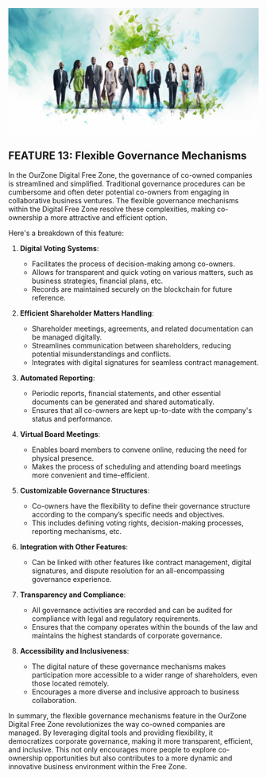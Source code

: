 
![](img/governance.png)

## FEATURE 13: Flexible Governance Mechanisms

In the OurZone Digital Free Zone, the governance of co-owned companies is streamlined and simplified. Traditional governance procedures can be cumbersome and often deter potential co-owners from engaging in collaborative business ventures. The flexible governance mechanisms within the Digital Free Zone resolve these complexities, making co-ownership a more attractive and efficient option. 

Here's a breakdown of this feature:

1. **Digital Voting Systems**:
   * Facilitates the process of decision-making among co-owners.
   * Allows for transparent and quick voting on various matters, such as business strategies, financial plans, etc.
   * Records are maintained securely on the blockchain for future reference.

2. **Efficient Shareholder Matters Handling**:
   * Shareholder meetings, agreements, and related documentation can be managed digitally.
   * Streamlines communication between shareholders, reducing potential misunderstandings and conflicts.
   * Integrates with digital signatures for seamless contract management.

3. **Automated Reporting**:
   * Periodic reports, financial statements, and other essential documents can be generated and shared automatically.
   * Ensures that all co-owners are kept up-to-date with the company's status and performance.

4. **Virtual Board Meetings**:
   * Enables board members to convene online, reducing the need for physical presence.
   * Makes the process of scheduling and attending board meetings more convenient and time-efficient.

5. **Customizable Governance Structures**:
   * Co-owners have the flexibility to define their governance structure according to the company’s specific needs and objectives.
   * This includes defining voting rights, decision-making processes, reporting mechanisms, etc.

6. **Integration with Other Features**:
   * Can be linked with other features like contract management, digital signatures, and dispute resolution for an all-encompassing governance experience.

7. **Transparency and Compliance**:
   * All governance activities are recorded and can be audited for compliance with legal and regulatory requirements.
   * Ensures that the company operates within the bounds of the law and maintains the highest standards of corporate governance.

8. **Accessibility and Inclusiveness**:
   * The digital nature of these governance mechanisms makes participation more accessible to a wider range of shareholders, even those located remotely.
   * Encourages a more diverse and inclusive approach to business collaboration.

In summary, the flexible governance mechanisms feature in the OurZone Digital Free Zone revolutionizes the way co-owned companies are managed. By leveraging digital tools and providing flexibility, it democratizes corporate governance, making it more transparent, efficient, and inclusive. This not only encourages more people to explore co-ownership opportunities but also contributes to a more dynamic and innovative business environment within the Free Zone.